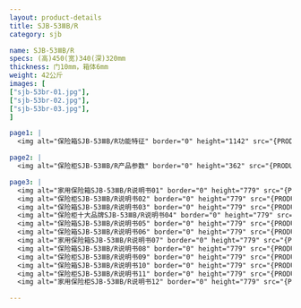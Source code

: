 ```yaml
---
layout: product-details
title: SJB-53ⅢB/R
category: sjb

name: SJB-53ⅢB/R
specs: (高)450(宽)340(深)320mm
thickness: 门10mm，箱体6mm
weight: 42公斤
images: [
["sjb-53br-01.jpg"],
["sjb-53br-02.jpg"],
["sjb-53br-03.jpg"],
]

page1: |
  <img alt="保险箱SJB-53ⅢB/R功能特征" border="0" height="1142" src="{PRODUCT_IMAGES}products/sjb-gn.jpg" width="538" />

page2: |
  <img alt="保险柜SJB-53ⅢB/R产品参数" border="0" height="362" src="{PRODUCT_IMAGES}products/sjb-cpcs.jpg" width="538" />

page3: |
  <img alt="家用保险箱SJB-53ⅢB/R说明书01" border="0" height="779" src="{PRODUCT_IMAGES}products/sjb-sm01.jpg" width="528" /><br />
  <img alt="保险柜SJB-53ⅢB/R说明书02" border="0" height="779" src="{PRODUCT_IMAGES}products/sjb-sm02.jpg" width="528" /><br />
  <img alt="保险箱SJB-53ⅢB/R说明书03" border="0" height="779" src="{PRODUCT_IMAGES}products/sjb-sm03.jpg" width="528" /><br />
  <img alt="保险柜十大品牌SJB-53ⅢB/R说明书04" border="0" height="779" src="{PRODUCT_IMAGES}products/sjb-sm04.jpg" width="528" /><br />
  <img alt="保险箱SJB-53ⅢB/R说明书05" border="0" height="779" src="{PRODUCT_IMAGES}products/sjb-sm05.jpg" width="528" /><br />
  <img alt="保险箱SJB-53ⅢB/R说明书06" border="0" height="779" src="{PRODUCT_IMAGES}products/sjb-sm06.jpg" width="528" /><br />
  <img alt="家用保险箱SJB-53ⅢB/R说明书07" border="0" height="779" src="{PRODUCT_IMAGES}products/sjb-sm07.jpg" width="528" /><br />
  <img alt="保险箱SJB-53ⅢB/R说明书08" border="0" height="779" src="{PRODUCT_IMAGES}products/sjb-sm08.jpg" width="528" /><br />
  <img alt="保险柜SJB-53ⅢB/R说明书09" border="0" height="779" src="{PRODUCT_IMAGES}products/sjb-sm09.jpg" width="528" /><br />
  <img alt="保险箱SJB-53ⅢB/R说明书10" border="0" height="779" src="{PRODUCT_IMAGES}products/sjb-sm10.jpg" width="528" /><br />
  <img alt="保险柜SJB-53ⅢB/R说明书11" border="0" height="779" src="{PRODUCT_IMAGES}products/sjb-sm11.jpg" width="528" /><br />
  <img alt="家用保险柜SJB-53ⅢB/R说明书12" border="0" height="779" src="{PRODUCT_IMAGES}products/sjb-sm12.jpg" width="528" />

---
```

